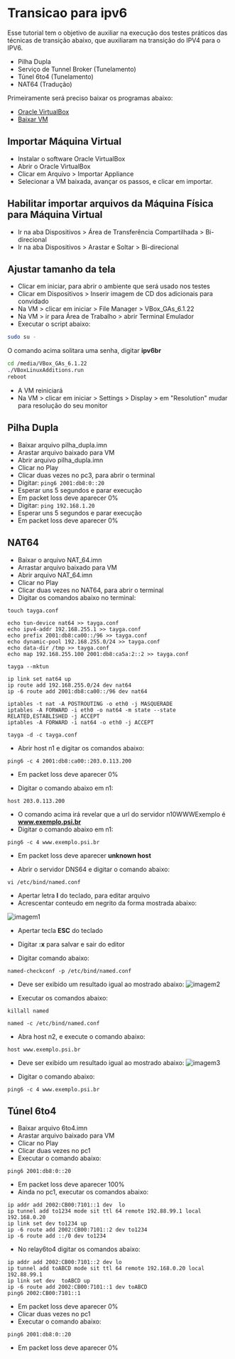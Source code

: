 # Transicao para ipv6
Esse tutorial tem o objetivo de auxiliar na execução dos testes práticos das técnicas de transição abaixo, que auxiliaram na transição do IPV4 para o IPV6.
- Pilha Dupla
- Serviço de Tunnel Broker (Tunelamento)
- Túnel 6to4 (Tunelamento)
- NAT64 (Tradução)

Primeiramente será preciso baixar os programas abaixo:
- [Oracle VirtualBox](https://download.virtualbox.org/virtualbox/6.1.22/VirtualBox-6.1.22-144080-Win.exe)
- [Baixar VM](https://ipv6.br/downloads/CursoIPv6br-CORE4.6-20150318.ova)

## Importar Máquina Virtual
- Instalar o software Oracle VirtualBox
- Abrir o Oracle VirtualBox
- Clicar em Arquivo > Importar Appliance
- Selecionar a VM baixada, avançar os passos, e clicar em importar.

## Habilitar importar arquivos da Máquina Física para Máquina Virtual
- Ir na aba Dispositivos > Área de Transferência Compartilhada > Bi-direcional
- Ir na aba Dispositivos > Arastar e Soltar > Bi-direcional

## Ajustar tamanho da tela
- Clicar em iniciar, para abrir o ambiente que será usado nos testes
- Clicar em Dispositivos > Inserir imagem de CD dos adicionais para convidado
- Na VM > clicar em iniciar > File Manager > VBox_GAs_6.1.22
- Na VM > ir para Área de Trabalho > abrir Terminal Emulador
- Executar o script abaixo:
```bash
sudo su -
```
O comando acima solitara uma senha, digitar **ipv6br**
```bash
cd /media/VBox_GAs_6.1.22
./VBoxLinuxAdditions.run
reboot
```
- A VM reiniciará
- Na VM > clicar em iniciar > Settings > Display > em "Resolution" mudar para resolução do seu monitor

## Pilha Dupla
- Baixar arquivo pilha_dupla.imn
- Arastar arquivo baixado para VM
- Abrir arquivo pilha_dupla.imn
- Clicar no Play
- Clicar duas vezes no pc3, para abrir o terminal
- Digitar: ```ping6 2001:db8:0::20```
- Esperar uns 5 segundos e parar execução
- Em packet loss deve aparecer 0%
- Digitar: ```ping 192.168.1.20```
- Esperar uns 5 segundos e parar execução
- Em packet loss deve aparecer 0%

## NAT64
- Baixar o arquivo NAT_64.imn
- Arrastar arquivo baixado para VM
- Abrir arquivo NAT_64.imn
- Clicar no Play
- Clicar duas vezes no NAT64, para abrir o terminal
- Digitar os comandos abaixo no terminal:
```
touch tayga.conf

echo tun-device nat64 >> tayga.conf
echo ipv4-addr 192.168.255.1 >> tayga.conf
echo prefix 2001:db8:ca00::/96 >> tayga.conf
echo dynamic-pool 192.168.255.0/24 >> tayga.conf
echo data-dir /tmp >> tayga.conf
echo map 192.168.255.100 2001:db8:ca5a:2::2 >> tayga.conf

tayga --mktun

ip link set nat64 up
ip route add 192.168.255.0/24 dev nat64
ip -6 route add 2001:db8:ca00::/96 dev nat64

iptables -t nat -A POSTROUTING -o eth0 -j MASQUERADE
iptables -A FORWARD -i eth0 -o nat64 -m state --state RELATED,ESTABLISHED -j ACCEPT
iptables -A FORWARD -i nat64 -o eth0 -j ACCEPT

tayga -d -c tayga.conf

```
- Abrir host n1 e digitar os comandos abaixo:
```
ping6 -c 4 2001:db8:ca00::203.0.113.200
```
- Em packet loss deve aparecer 0%

- Digitar o comando abaixo em n1:
```
host 203.0.113.200
```
- O comando acima irá revelar que a url do servidor n10WWWExemplo é **www.exemplo.psi.br**
- Digitar o comando abaixo em n1:
```
ping6 -c 4 www.exemplo.psi.br
```
- Em packet loss deve aparecer **unknown host**

- Abrir o servidor DNS64 e digitar o comando abaixo:
```
vi /etc/bind/named.conf
```
- Apertar letra **I** do teclado, para editar arquivo
- Acrescentar conteudo em negrito da forma mostrada abaixo:

![imagem1](nat64_imagem1.png)

- Apertar tecla **ESC** do teclado
- Digitar **:x** para salvar e sair do editor

- Digitar comando abaixo:
```
named-checkconf -p /etc/bind/named.conf
```
- Deve ser exibido um resultado igual ao mostrado abaixo:
![imagem2](nat64_imagem2.png)

- Executar os comandos abaixo:
```
killall named

named -c /etc/bind/named.conf
```
- Abra host n2, e execute o comando abaixo:
```
host www.exemplo.psi.br
```
- Deve ser exibido um resultado igual ao mostrado abaixo:
![imagem3](nat64_imagem3.png)

- Digitar o comando abaixo:
```
ping6 -c 4 www.exemplo.psi.br
```

## Túnel 6to4
- Baixar arquivo 6to4.imn
- Arastar arquivo baixado para VM
- Clicar no Play
- Clicar duas vezes no pc1
- Executar o comando abaixo:
```
ping6 2001:db8:0::20
```
- Em packet loss deve aparecer 100%
- Ainda no pc1, executar os comandos abaixo:
``` 
ip addr add 2002:CB00:7101::1 dev  lo
ip tunnel add to1234 mode sit ttl 64 remote 192.88.99.1 local 192.168.0.20
ip link set dev to1234 up
ip -6 route add 2002:CB00:7101::2 dev to1234
ip -6 route add ::/0 dev to1234
```
- No relay6to4 digitar os comandos abaixo:
```
ip addr add 2002:CB00:7101::2 dev lo
ip tunnel add toABCD mode sit ttl 64 remote 192.168.0.20 local 192.88.99.1
ip link set dev  toABCD up
ip -6 route add 2002:CB00:7101::1 dev toABCD
ping6 2002:CB00:7101::1
```
- Em packet loss deve aparecer 0%
- Clicar duas vezes no pc1
- Executar o comando abaixo:
```
ping6 2001:db8:0::20
```
- Em packet loss deve aparecer 0%

